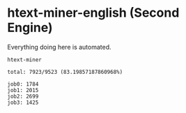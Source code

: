 # htext-miner-english (Second Engine)

Everything doing here is automated.

```
htext-miner

total: 7923/9523 (83.19857187860968%)

job0: 1784
job1: 2015
job2: 2699
job3: 1425
```